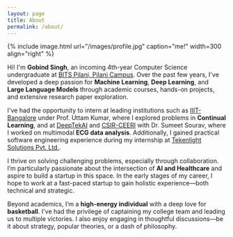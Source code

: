 ```yaml
---
layout: page
title: About
permalink: /about/
---
```


{% include image.html url="/images/profile.jpg" caption="me!" width=300 align="right" %}


Hi! I'm **Gobind Singh**, an incoming 4th-year Computer Science undergraduate at [BITS Pilani, Pilani Campus](https://www.bits-pilani.ac.in). Over the past few years, I've developed a deep passion for **Machine Learning**, **Deep Learning**, and **Large Language Models** through academic courses, hands-on projects, and extensive research paper exploration.

I've had the opportunity to intern at leading institutions such as [IIIT-Bangalore](https://www.iiitb.ac.in) under Prof. Uttam Kumar, where I explored problems in **Continual Learning**, and at [DeepTekAI](https://www.deeptek.ai) and [CSIR-CEERI](https://www.ceeri.res.in/) with Dr. Sumeet Sourav, where I worked on multimodal **ECG data analysis**. Additionally, I gained practical software engineering experience during my internship at [Tekenlight Solutions Pvt. Ltd.](http://www.tekenlight.com).

I thrive on solving challenging problems, especially through collaboration. I’m particularly passionate about the intersection of **AI and Healthcare** and aspire to build a startup in this space. In the early stages of my career, I hope to work at a fast-paced startup to gain holistic experience—both technical and strategic.

Beyond academics, I’m a **high-energy individual** with a deep love for **basketball**. I've had the privilege of captaining my college team and leading us to multiple victories. I also enjoy engaging in thoughtful discussions—be it about strategy, popular theories, or a dash of philosophy.
